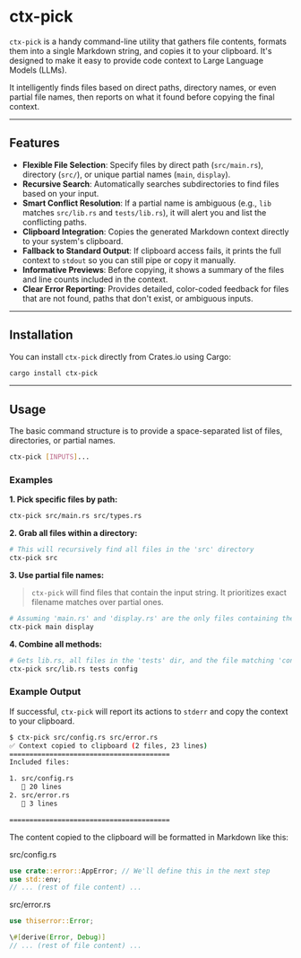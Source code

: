 # ctx-pick

[](https://www.google.com/search?q=https://crates.io/crates/ctx-pick)
[](https://opensource.org/licenses/MIT)

`ctx-pick` is a handy command-line utility that gathers file contents, formats them into a single Markdown string, and copies it to your clipboard. It's designed to make it easy to provide code context to Large Language Models (LLMs).

It intelligently finds files based on direct paths, directory names, or even partial file names, then reports on what it found before copying the final context.

---

## Features

- **Flexible File Selection**: Specify files by direct path (`src/main.rs`), directory (`src/`), or unique partial names (`main`, `display`).
- **Recursive Search**: Automatically searches subdirectories to find files based on your input.
- **Smart Conflict Resolution**: If a partial name is ambiguous (e.g., `lib` matches `src/lib.rs` and `tests/lib.rs`), it will alert you and list the conflicting paths.
- **Clipboard Integration**: Copies the generated Markdown context directly to your system's clipboard.
- **Fallback to Standard Output**: If clipboard access fails, it prints the full context to `stdout` so you can still pipe or copy it manually.
- **Informative Previews**: Before copying, it shows a summary of the files and line counts included in the context.
- **Clear Error Reporting**: Provides detailed, color-coded feedback for files that are not found, paths that don't exist, or ambiguous inputs.

---

## Installation

You can install `ctx-pick` directly from Crates.io using Cargo:

```sh
cargo install ctx-pick
```

---

## Usage

The basic command structure is to provide a space-separated list of files, directories, or partial names.

```sh
ctx-pick [INPUTS]...
```

### Examples

**1. Pick specific files by path:**

```sh
ctx-pick src/main.rs src/types.rs
```

**2. Grab all files within a directory:**

```sh
# This will recursively find all files in the 'src' directory
ctx-pick src
```

**3. Use partial file names:**

> `ctx-pick` will find files that contain the input string. It prioritizes exact filename matches over partial ones.

```sh
# Assuming 'main.rs' and 'display.rs' are the only files containing these strings
ctx-pick main display
```

**4. Combine all methods:**

```sh
# Gets lib.rs, all files in the 'tests' dir, and the file matching 'config'
ctx-pick src/lib.rs tests config
```

### Example Output

If successful, `ctx-pick` will report its actions to `stderr` and copy the context to your clipboard.

```sh
$ ctx-pick src/config.rs src/error.rs
✅ Context copied to clipboard (2 files, 23 lines)
========================================
Included files:

1. src/config.rs
   📄 20 lines
2. src/error.rs
   📄 3 lines

========================================
```

The content copied to the clipboard will be formatted in Markdown like this:

src/config.rs

```rust
use crate::error::AppError; // We'll define this in the next step
use std::env;
// ... (rest of file content) ...
```

src/error.rs

```rust
use thiserror::Error;

\#[derive(Error, Debug)]
// ... (rest of file content) ...
```
